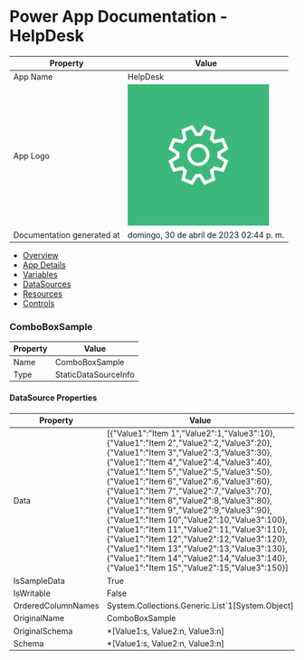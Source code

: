 ﻿# Power App Documentation \- HelpDesk

| Property                   | Value                                    |
| -------------------------- | ---------------------------------------- |
| App Name                   | HelpDesk                                 |
| App Logo                   | ![App Logo](resources/applogoSmall.png)  |
| Documentation generated at | domingo, 30 de abril de 2023 02:44 p. m. |

- [Overview](index-HelpDesk.md)
- [App Details](appdetails-HelpDesk.md)
- [Variables](variables-HelpDesk.md)
- [DataSources](datasources-HelpDesk.md)
- [Resources](resources-HelpDesk.md)
- [Controls](controls-HelpDesk.md)

### ComboBoxSample

| Property | Value                |
| -------- | -------------------- |
| Name     | ComboBoxSample       |
| Type     | StaticDataSourceInfo |

#### DataSource Properties

| Property           | Value                                                                                                                                                                                                                                                                                                                                                                                                                                                                                                                                                                                                                                                                                      |
| ------------------ | ------------------------------------------------------------------------------------------------------------------------------------------------------------------------------------------------------------------------------------------------------------------------------------------------------------------------------------------------------------------------------------------------------------------------------------------------------------------------------------------------------------------------------------------------------------------------------------------------------------------------------------------------------------------------------------------ |
| Data               | \[{"Value1":"Item 1","Value2":1,"Value3":10},{"Value1":"Item 2","Value2":2,"Value3":20},{"Value1":"Item 3","Value2":3,"Value3":30},{"Value1":"Item 4","Value2":4,"Value3":40},{"Value1":"Item 5","Value2":5,"Value3":50},{"Value1":"Item 6","Value2":6,"Value3":60},{"Value1":"Item 7","Value2":7,"Value3":70},{"Value1":"Item 8","Value2":8,"Value3":80},{"Value1":"Item 9","Value2":9,"Value3":90},{"Value1":"Item 10","Value2":10,"Value3":100},{"Value1":"Item 11","Value2":11,"Value3":110},{"Value1":"Item 12","Value2":12,"Value3":120},{"Value1":"Item 13","Value2":13,"Value3":130},{"Value1":"Item 14","Value2":14,"Value3":140},{"Value1":"Item 15","Value2":15,"Value3":150}\] |
| IsSampleData       | True                                                                                                                                                                                                                                                                                                                                                                                                                                                                                                                                                                                                                                                                                       |
| IsWritable         | False                                                                                                                                                                                                                                                                                                                                                                                                                                                                                                                                                                                                                                                                                      |
| OrderedColumnNames | System.Collections.Generic.List\`1\[System.Object\]                                                                                                                                                                                                                                                                                                                                                                                                                                                                                                                                                                                                                                        |
| OriginalName       | ComboBoxSample                                                                                                                                                                                                                                                                                                                                                                                                                                                                                                                                                                                                                                                                             |
| OriginalSchema     | \*\[Value1:s, Value2:n, Value3:n\]                                                                                                                                                                                                                                                                                                                                                                                                                                                                                                                                                                                                                                                         |
| Schema             | \*\[Value1:s, Value2:n, Value3:n\]                                                                                                                                                                                                                                                                                                                                                                                                                                                                                                                                                                                                                                                         |
